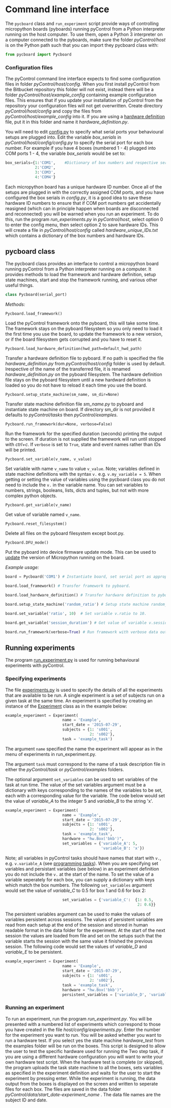 # Command line interface

The `pycboard` class and `run_experiment` script provide ways of controlling micropython boards (pyboards) running pyControl from a Python interpreter running on the host computer.  To use them, open a Python 3 interpreter on a computer connected to the pyboards, make sure the folder *pyControl/host* is on the Python path such that you can import they pycboard class with:

```python
from pycboard import Pycboard
```

### Configuration files

The pyControl command line interface expects to find some configuration files in folder *pyControl/host/config*.  When you first install pyControl from the Bitbucket repository this folder will not exist, instead there will be a folder *pyControl/host/example_config* containing example configuration files.  This ensures that if you update your installation of pyControl from the repository your configuration files will not get overwritten. Create directory *pyControl/host/config* and copy the files from *pyControl/host/example_config* into it.  If you are using a [hardware definition](hardware.md) file, put it in this folder and name it *hardware_definition.py*.

You will need to edit [config.py](https://bitbucket.org/takam/pycontrol/src/default/host/example%20config/config.py?at=default&fileviewer=file-view-default) to specify what serial ports your behavioural setups are plugged into.  Edit the variable *box_serials* in *pyControl/host/config/config.py* to specify the serial port for each box number.  For example if you have 4 boxes (numbered 1 - 4) plugged into COM ports 1 - 4, the variable *box_serials* would be set to:

```python
box_serials={1:'COM1',    #Dictionary of box numbers and respective serial port addresses.
             2:'COM2',
             3:'COM3',
             4:'COM4'}
```

Each micropython board has a unique hardware ID number.  Once all of the setups are plugged in with the correctly assigned COM ports, and you have configured the box serials in *config.py*, it is a good idea to save these hardware ID numbers to ensure that if COM port numbers get accidentally reasigned (which can in principle happen when boards are disconnected and reconnected) you will be warned when you run an experiment.  To do this, run the program *run_experiments.py* in *pyControl/host*, select option 0 to enter the config menu, then select option 2 to save hardware IDs.  This will create a file in *pyControl/host/config* called *hardware_unique_IDs.txt* which contains a dictionary of the box numbers and hardware IDs.

## pycboard class

The pycboard class provides an interface to control a micropython board running pyControl from a Python interpreter running on a computer.  It provides methods to load the framework and hardware definition, setup state machines, start and stop the framework running, and various other useful things.

```python
class Pycboard(serial_port)
```

*Methods:*

`Pycboard.load_framework()`

Load the pyControl framework onto the pyboard, this will take some time.  The framework stays on the pyboard filesystem so you only need to load it the first time you use the board, to update the framework to a new version, or if the board filesystem gets corrupted and you have to reset it.

`Pycboard.load_hardware_definition(hwd_path=default_hwd_path)`

Transfer a hardware definition file to pyboard.  If no path is specified the file *hardware_definition.py* from *pyControl/host/config* folder is used by default.  Irespective of the name of the transferred file, it is renamed *hardware_definition.py* on the pyboard filesystem.  The hardware definition file stays on the pyboard filesystem until a new hardward definition is loaded so you do not have to reload it each time you use the board.

`Pycboard.setup_state_machine(sm_name, sm_dir=None)`

Transfer state machine definition file *sm_name.py* to pyboard and instantiate state machine on board.  If directory sm_dir is not provided it defaults to *pyControl/tasks* then *pyControl/examples*.

`Pycboard.run_framework(dur=None, verbose=False)`

Run the framework for the specified duration (seconds) printing the output to the screen.  If duration is not supplied the framework will run until stopped with *ctrl+c*.  If `verbose` is set to `True`, state and event names rather than IDs will be printed.

`Pycboard.set_variable(v_name, v_value)`

Set variable with name `v_name` to value `v_value`.  Note; variables defined in state machine definitions with the syntax `v.` e.g. `v.my_variable = 5`.  When getting or setting the value of variables using the pycboard class you do not need to include the `v.` in the variable name.  You can set variables to numbers, strings, booleans, lists, dicts and tuples, but not with more complex python objects.

`Pycboard.get_variable(v_name)`

Get value of variable named `v_name`.

`Pycboard.reset_filesystem()`

Delete all files on the pyboard filesystem except boot.py.

`Pycboard.DFU_mode()`

Put the pyboard into device firmware update mode.  This can be used to [update](http://micropython.org/download) the version of Micropython running on the board.  


*Example usage:*

```python
board = Pycboard('COM1') # Instantiate board, set serial port as appropriate.

board.load_framework() # Transfer framework to pyboard.

board.load_hardware_definition() # Transfer hardware definition to pyboard.

board.setup_state_machine('random_ratio') # Setup state machine random_ratio.

board.set_variable('ratio', 10)  # Set variable v.ratio to 10.

board.get_variable('session_duration') # Get value of variable v.session_duration

board.run_framework(verbose=True) # Run framework with verbose data output.
```

## Running experiments

The program [run_experiment.py](https://bitbucket.org/takam/pycontrol/src/default/host/run_experiment.py) is used for running behavioural experiments with pyControl.

### Specifying experiments

The file [experiments.py](https://bitbucket.org/takam/pycontrol/src/default/host/example_config/experiments.py?at=default&fileviewer=file-view-default) is used to specify the details of all the experiments that are available to be run.  A single experiment is a set of subjects run on a given task at the same time.  An experiment is specified by creating an instance of the [Experiment](https://bitbucket.org/takam/pycontrol/src/default/host/experiment.py) class as in the example below:


```python
example_experiment = Experiment(
                         name = 'Example',    
                         start_date = '2015-07-29',
                         subjects = {1: 's001',
                                     2: 's002'},
                         task = 'example_task')
```

The argument `name` specified the name the experiment will appear as in the menu of experiments in run_experiment.py.  

The argument `task` must correspond to the name of a task description file in either the *pyControl/task* or *pyControl/examples* folders.  

The optional argument `set_variables` can be used to set variables of the task at run time.  The value of the set variables argument must be a dictionary with keys corresponding to the names of the variables to be set, each with a corresponding value for the variable.  The code below would set the value of *variable_A* to the integer 5 and *variable_B* to the string 'x'.  

```python
example_experiment = Experiment(
                         name = 'Example',    
                         start_date = '2015-07-29',
                         subjects = {1: 's001',
                                     2: 's002'},
                         task = 'example_task',
                         hardware = "hw.Box('bkb')",
                         set_variables = {'variable_A': 5,
                                          'variable_B': 'x'})

```

Note; all variables in pyControl tasks should have names that start with `v.`, e.g. `v.variable_A` (see [programming tasks](programming-tasks.md)).  When you are specifying set variables and persistant variables (see below) in an experiment definition you do not include the `v.` at the start of the name.  To set the value of a variable seperately for each box, you can supply a dictionary with keys which match the box numbers.  The following `set_variables` argument would set the value of *variable_C* to 0.5 for box 1 and 0.6 for box 2:

```python
                         set_variables = {'variable_C':  {1: 0.5,
                                                          2: 0.6}}
```

The persistent variables argument can be used to make the values of variables persistent across sessions.  The values of persistent variables are read from each setup at the end of the session and stored in human readable format in the data folder for the experiment.  At the start of the next session the values are loaded from file and set on the setups such that the variable starts the session with the same value it finished the previous session.  The following code would set the values of *variable_D* and *variable_E* to be persistent.

```python
example_experiment = Experiment(
                         name = 'Example',    
                         start_date = '2015-07-29',
                         subjects = {1: 's001',
                                     2: 's002'},
                         task = 'example_task',
                         hardware = "hw.Box('bkb')",
                         persistent_variables = ['variable_D', 'variable_E'])

```

### Running an experiment

To run an experiment, run the program *run_experiment.py*.  You will be presented with a numbered list of experiments which correspond to those you have created in the file *host/config/experiments.py*.  Enter the number for the experiment you want to run.  You will be asked whether you want to run a hardware test.  If you select yes the state machine *hardware_test* from the examples folder will be run on the boxes.  This script is designed to allow the user to test the specific hardware used for running the Two step task, if you are using a different hardware configuration you will want to write your own hardware test script.  When the hardware test is complete (or skipped), the program uploads the task state machine to all the boxes, sets variables as specified in the experiment definition and waits for the user to start the experiment by pressing enter.  While the experiment is running, the data output from the boxes is displayed on the screen and written to seperate files for each box.  The files are saved in the data folder *pyControl/data/start_date-experiment_name* .  The data file names are the subject ID and date.  



























